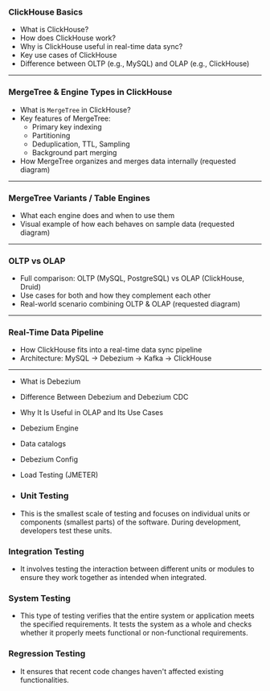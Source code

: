 ### **ClickHouse Basics**
- What is ClickHouse?
- How does ClickHouse work?
- Why is ClickHouse useful in real-time data sync?
- Key use cases of ClickHouse
- Difference between OLTP (e.g., MySQL) and OLAP (e.g., ClickHouse)

---

### **MergeTree & Engine Types in ClickHouse**
- What is `MergeTree` in ClickHouse?
- Key features of MergeTree:
  - Primary key indexing
  - Partitioning
  - Deduplication, TTL, Sampling
  - Background part merging
- How MergeTree organizes and merges data internally (requested diagram)

---

### **MergeTree Variants / Table Engines**
- What each engine does and when to use them
- Visual example of how each behaves on sample data (requested diagram)

---

### **OLTP vs OLAP**
- Full comparison: OLTP (MySQL, PostgreSQL) vs OLAP (ClickHouse, Druid)
- Use cases for both and how they complement each other
- Real-world scenario combining OLTP & OLAP (requested diagram)

---

### **Real-Time Data Pipeline**
- How ClickHouse fits into a real-time data sync pipeline
- Architecture: MySQL → Debezium → Kafka → ClickHouse

---
- What is Debezium
- Difference Between Debezium and Debezium CDC
- Why It Is Useful in OLAP and Its Use Cases


- Debezium Engine
- Data catalogs
- Debezium Config
- Load Testing (JMETER)

- ### Unit Testing
- This is the smallest scale of testing and focuses on individual units or components (smallest parts) of the software. During development, developers test these units.

### Integration Testing
- It involves testing the interaction between different units or modules to ensure they work together as intended when integrated.

### System Testing
- This type of testing verifies that the entire system or application meets the specified requirements. It tests the system as a whole and checks whether it properly meets functional or non-functional requirements.

### Regression Testing
- It ensures that recent code changes haven't affected existing functionalities.


